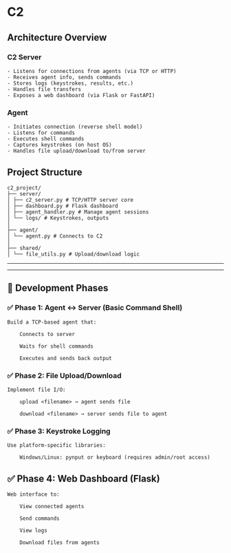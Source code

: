 # C2

## Architecture Overview

### C2 Server

    - Listens for connections from agents (via TCP or HTTP)
    - Receives agent info, sends commands
    - Stores logs (keystrokes, results, etc.)
    - Handles file transfers
    - Exposes a web dashboard (via Flask or FastAPI)

### Agent

    - Initiates connection (reverse shell model)
    - Listens for commands
    - Executes shell commands
    - Captures keystrokes (on host OS)
    - Handles file upload/download to/from server

## Project Structure

```
c2_project/
├── server/
│ ├── c2_server.py # TCP/HTTP server core
│ ├── dashboard.py # Flask dashboard
│ ├── agent_handler.py # Manage agent sessions
│ └── logs/ # Keystrokes, outputs
│
├── agent/
│ └── agent.py # Connects to C2
│
├── shared/
│ └── file_utils.py # Upload/download logic
```

---

---

## 🧪 Development Phases

### ✅ Phase 1: Agent ↔ Server (Basic Command Shell)

    Build a TCP-based agent that:

        Connects to server

        Waits for shell commands

        Executes and sends back output

### ✅ Phase 2: File Upload/Download

    Implement file I/O:

        upload <filename> → agent sends file

        download <filename> → server sends file to agent

### ✅ Phase 3: Keystroke Logging

    Use platform-specific libraries:

        Windows/Linux: pynput or keyboard (requires admin/root access)

## ✅ Phase 4: Web Dashboard (Flask)

    Web interface to:

        View connected agents

        Send commands

        View logs

        Download files from agents
